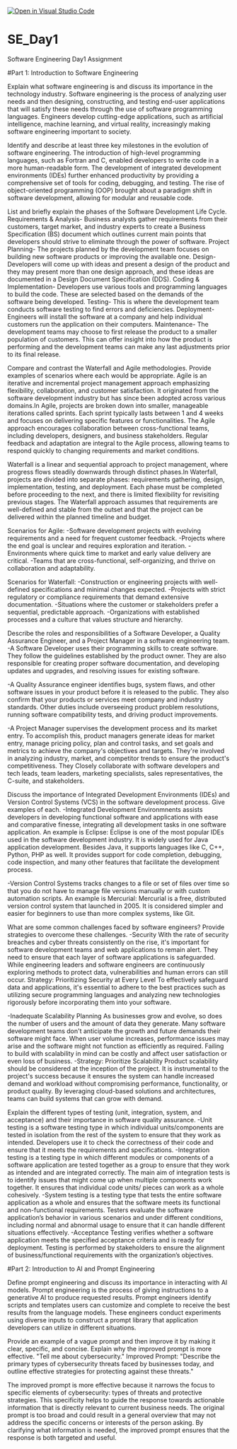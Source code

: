 [![Open in Visual Studio Code](https://classroom.github.com/assets/open-in-vscode-2e0aaae1b6195c2367325f4f02e2d04e9abb55f0b24a779b69b11b9e10269abc.svg)](https://classroom.github.com/online_ide?assignment_repo_id=15579385&assignment_repo_type=AssignmentRepo)
# SE_Day1
Software Engineering Day1 Assignment

#Part 1: Introduction to Software Engineering

Explain what software engineering is and discuss its importance in the technology industry.
Software engineering is the process of analyzing user needs and then designing, constructing, and testing end-user applications that will satisfy these needs through the use of software programming languages.
Engineers develop cutting-edge applications, such as artificial intelligence, machine learning, and virtual reality, increasingly making software engineering important to society.


Identify and describe at least three key milestones in the evolution of software engineering.
The introduction of high-level programming languages, such as Fortran and C, enabled developers to write code in a more human-readable form.
The development of integrated development environments (IDEs) further enhanced productivity by providing a comprehensive set of tools for coding, debugging, and testing.
The rise of object-oriented programming (OOP) brought about a paradigm shift in software development, allowing for modular and reusable code.


List and briefly explain the phases of the Software Development Life Cycle.
Requirements & Analysis-  Business analysts gather requirements from their customers, target market, and industry experts to create a Business Specification (BS) document which outlines current main points that developers should strive to eliminate through the power of software. 
Project Planning- The projects planned by the development team focuses on building new software products or improving the available one.
Design- Developers will come up with ideas and present a design of the product and they may present more than one design approach, and these ideas are documented in a Design Document Specification (DDS).
Coding & Implementation- Developers use various tools and programming languages to build the code. These are selected based on the demands of the software being developed.
Testing- This is where the development team conducts software testing to find errors and deficiencies. 
Deployment- Engineers will  install the software at a company and help individual customers run the application on their computers.
Maintenance- The development teams may choose to first release the product to a smaller population of customers. This can offer insight into how the product is performing and the development teams can make any last adjustments prior to its final release. 


Compare and contrast the Waterfall and Agile methodologies. Provide examples of scenarios where each would be appropriate.
Agile is an iterative and incremental project management approach emphasizing flexibility, collaboration, and customer satisfaction. It originated from the software development industry but has since been adopted across various domains.In Agile, projects are broken down into smaller, manageable iterations called sprints. Each sprint typically lasts between 1 and 4 weeks and focuses on delivering specific features or functionalities. The Agile approach encourages collaboration between cross-functional teams, including developers, designers, and business stakeholders. Regular feedback and adaptation are integral to the Agile process, allowing teams to respond quickly to changing requirements and market conditions.

Waterfall is a linear and sequential approach to project management, where progress flows steadily downwards through distinct phases.In Waterfall, projects are divided into separate phases: requirements gathering, design, implementation, testing, and deployment. Each phase must be completed before proceeding to the next, and there is limited flexibility for revisiting previous stages. The Waterfall approach assumes that requirements are well-defined and stable from the outset and that the project can be delivered within the planned timeline and budget.

Scenarios for Agile:
-Software development projects with evolving requirements and a need for frequent customer feedback.
-Projects where the end goal is unclear and requires exploration and iteration.
-Environments where quick time to market and early value delivery are critical.
-Teams that are cross-functional, self-organizing, and thrive on collaboration and adaptability.

Scenarios for Waterfall:
-Construction or engineering projects with well-defined specifications and minimal changes expected.
-Projects with strict regulatory or compliance requirements that demand extensive documentation.
-Situations where the customer or stakeholders prefer a sequential, predictable approach.
-Organizations with established processes and a culture that values structure and hierarchy.


Describe the roles and responsibilities of a Software Developer, a Quality Assurance Engineer, and a Project Manager in a software engineering team.
-A Software Developer uses their programming skills to create software. They follow the guidelines established by the product owner. They are also responsible for creating proper software documentation, and developing updates and upgrades, and resolving issues for existing software.

-A Quality Assurance engineer identifies bugs, system flaws, and other software issues in your product before it is released to the public. They also confirm that your products or services meet company and industry standards. Other duties include overseeing product problem resolutions, running software compatibility tests, and driving product improvements. 

-A Project Manager supervises the development process and its market entry. To accomplish this, product managers generate ideas for market entry, manage pricing policy, plan and control tasks, and set goals and metrics to achieve the company's objectives and targets. They're involved in analyzing industry, market, and competitor trends to ensure the product's competitiveness. They Closely collaborate with software developers and tech leads, team leaders, marketing specialists, sales representatives, the C-suite, and stakeholders.


Discuss the importance of Integrated Development Environments (IDEs) and Version Control Systems (VCS) in the software development process. Give examples of each.
-Integrated Development Environmnents assists developers in developing functional software and applications with ease and comparative finesse, integrating all development tasks in one software application.
An example is Eclipse: Eclipse is one of the most popular IDEs used in the software development industry. It is widely used for Java application development. Besides Java, it supports languages like C, C++, Python, PHP as well. It provides support for code completion, debugging, code inspection, and many other features that facilitate the development process.

-Version Control Systems tracks changes to a file or set of files over time so that you do not have to manage file versions manually or with custom automation scripts.
An example is Mercurial: Mercurial is a free, distributed version control system that launched in 2005. It is considered simpler and easier for beginners to use than more complex systems, like Git.


What are some common challenges faced by software engineers? Provide strategies to overcome these challenges.
-Security
With the rate of security breaches and cyber threats consistently on the rise, it's important for software development teams and web applications to remain alert. They need to ensure that each layer of software applications is safeguarded. While engineering leaders and software engineers are continuously exploring methods to protect data, vulnerabilities and human errors can still occur.
Strategy: Prioritizing Security at Every Level
To effectively safeguard data and applications, it's essential to adhere to the best practices such as utilizing secure programming languages and analyzing new technologies rigorously before incorporating them into your software.

-Inadequate Scalability Planning
As businesses grow and evolve, so does the number of users and the amount of data they generate. Many software development teams don't anticipate the growth and future demands their software might face. When user volume increases, performance issues may arise and the software might not function as efficiently as required. Failing to build with scalability in mind can be costly and affect user satisfaction or even loss of business.
-Strategy: Prioritize Scalability
Product scalability should be considered at the inception of the project. It is instrumental to the project's success because it ensures the system can handle increased demand and workload without compromising performance, functionality, or product quality. By leveraging cloud-based solutions and architectures, teams can build systems that can grow with demand.


Explain the different types of testing (unit, integration, system, and acceptance) and their importance in software quality assurance.
-Unit testing is a software testing type in which individual units/components are tested in isolation from the rest of the system to ensure that they work as intended. Developers use it to check the correctness of their code and ensure that it meets the requirements and specifications.
-Integration testing is a testing type in which different modules or components of a software application are tested together as a group to ensure that they work as intended and are integrated correctly. The main aim of integration tests is to identify issues that might come up when multiple components work together. It ensures that individual code units/ pieces can work as a whole cohesively.
-System testing is a testing type that tests the entire software application as a whole and ensures that the software meets its functional and non-functional requirements. Testers evaluate the software application’s behavior in various scenarios and under different conditions, including normal and abnormal usage to ensure that it can handle different situations effectively.
-Acceptance Testing verifies whether a software application meets the specified acceptance criteria and is ready for deployment. Testing is performed by stakeholders to ensure the alignment of business/functional requirements with the organization’s objectives.


#Part 2: Introduction to AI and Prompt Engineering


Define prompt engineering and discuss its importance in interacting with AI models.
Prompt engineering is the process of giving instructions to a generative AI to produce requested results.
Prompt engineers identify scripts and templates users can customize and complete to receive the best results from the language models. These engineers conduct experiments using diverse inputs to construct a prompt library that application developers can utilize in different situations.

Provide an example of a vague prompt and then improve it by making it clear, specific, and concise. Explain why the improved prompt is more effective.
"Tell me about cybersecurity."
Improved Prompt:
"Describe the primary types of cybersecurity threats faced by businesses today, and outline effective strategies for protecting against these threats."

The improved prompt is more effective because it narrows the focus to specific elements of cybersecurity: types of threats and protective strategies. This specificity helps to guide the response towards actionable information that is directly relevant to current business needs. The original prompt is too broad and could result in a general overview that may not address the specific concerns or interests of the person asking. By clarifying what information is needed, the improved prompt ensures that the response is both targeted and useful.
